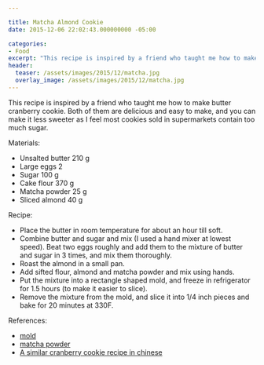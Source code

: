 ```yaml
---

title: Matcha Almond Cookie
date: 2015-12-06 22:02:43.000000000 -05:00

categories:
- Food
excerpt: "This recipe is inspired by a friend who taught me how to make butter cranberry cookie. Both of them are delicious and easy to make, and you can make it less sweeter as I feel most cookies sold in supermarkets contain too much sugar."
header:
  teaser: /assets/images/2015/12/matcha.jpg
  overlay_image: /assets/images/2015/12/matcha.jpg
---
```

This recipe is inspired by a friend who taught me how to make butter cranberry cookie. Both of them are delicious and easy to make, and you can make it less sweeter as I feel most cookies sold in supermarkets contain too much sugar.

Materials:

* Unsalted butter 210 g
* Large eggs 2
* Sugar 100 g
* Cake flour 370 g
* Matcha powder 25 g
* Sliced almond 40 g

Recipe:

* Place the butter in room temperature for about an hour till soft.
* Combine butter and sugar and mix (I used a hand mixer at lowest speed). Beat two eggs roughly and add them to the mixture of butter and sugar in 3 times, and mix them thoroughly.
* Roast the almond in a small pan.
* Add sifted flour, almond and matcha powder and mix using hands.
* Put the mixture into a rectangle shaped mold, and freeze in refrigerator for 1.5 hours (to make it easier to slice).
* Remove the mixture from the mold, and slice it into 1/4 inch pieces and bake for 20 minutes at 330F.

References:
* [mold](http://www.ebay.com/itm/Wooden-Cookie-Cutters-Pine-Biscuit-Mold-Shaper-Wood-Frame-Rectangle-Shape-/151501446482?hash=item2346309d52:g:554AAOSw2XFUf6WB)
* [matcha powder](https://www.amazon.com/Matcha-Green-Tea-Powder-Culinary/dp/B00DDT116M/ref=sr_1_3?ie=UTF8&qid=1449439087&sr=8-3&keywords=matcha+powder)
* [A similar cranberry cookie recipe in chinese](http://www.xiachufang.com/recipe/100213345/)

